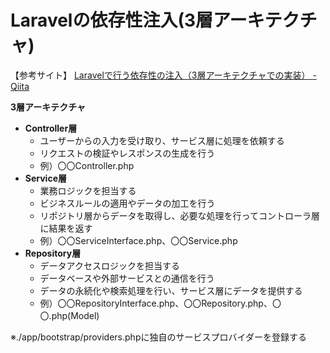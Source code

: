 # Laravelの依存性注入(3層アーキテクチャ)

【参考サイト】
[Laravelで行う依存性の注入（3層アーキテクチャでの実装） - Qiita](https://qiita.com/tacharl/items/a07d026480c70a8abf18)

**3層アーキテクチャ**

- **Controller層**
    - ユーザーからの入力を受け取り、サービス層に処理を依頼する
    - リクエストの検証やレスポンスの生成を行う
    - 例）〇〇Controller.php
- **Service層**
    - 業務ロジックを担当する
    - ビジネスルールの適用やデータの加工を行う
    - リポジトリ層からデータを取得し、必要な処理を行ってコントローラ層に結果を返す
    - 例）〇〇ServiceInterface.php、〇〇Service.php
- **Repository層**
    - データアクセスロジックを担当する
    - データベースや外部サービスとの通信を行う
    - データの永続化や検索処理を行い、サービス層にデータを提供する
    - 例）〇〇RepositoryInterface.php、〇〇Repository.php、〇〇.php(Model)

※./app/bootstrap/providers.phpに独自のサービスプロバイダーを登録する